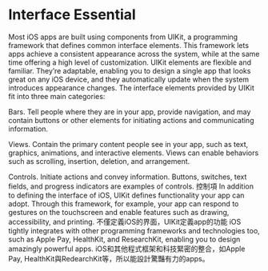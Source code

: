 # Interface Essential
Most iOS apps are built using components from UIKit, a programming framework that defines common interface elements. This framework lets apps achieve a consistent appearance across the system, while at the same time offering a high level of customization. UIKit elements are flexible and familiar. They’re adaptable, enabling you to design a single app that looks great on any iOS device, and they automatically update when the system introduces appearance changes. The interface elements provided by UIKit fit into three main categories:

Bars. Tell people where they are in your app, provide navigation, and may contain buttons or other elements for initiating actions and communicating information.

Views. Contain the primary content people see in your app, such as text, graphics, animations, and interactive elements. Views can enable behaviors such as scrolling, insertion, deletion, and arrangement.

Controls. Initiate actions and convey information. Buttons, switches, text fields, and progress indicators are examples of controls.
控制項
In addition to defining the interface of iOS, UIKit defines functionality your app can adopt. Through this framework, for example, your app can respond to gestures on the touchscreen and enable features such as drawing, accessibility, and printing.
不僅定義iOS的界面，UIKit定義app的功能
iOS tightly integrates with other programming frameworks and technologies too, such as Apple Pay, HealthKit, and ResearchKit, enabling you to design amazingly powerful apps.
iOS和其他程式框架和科技緊密的整合，如Apple Pay, HealthKit與RedearchKit等，所以能設計驚豔有力的apps。